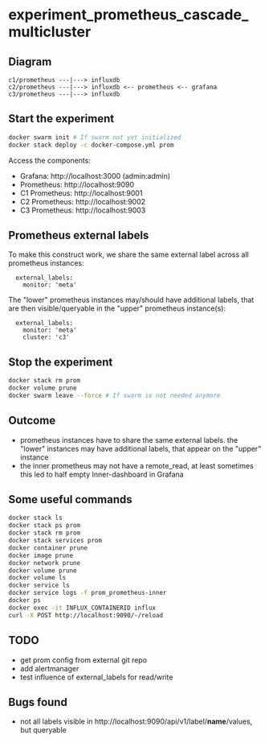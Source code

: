 # experiment_prometheus_cascade_multicluster

## Diagram
```
c1/prometheus ---|---> influxdb
c2/prometheus ---|---> influxdb <-- prometheus <-- grafana
c3/prometheus ---|---> influxdb
```

## Start the experiment
```sh
docker swarm init # If swarm not yet initialized
docker stack deploy -c docker-compose.yml prom
```

Access the components:
- Grafana: http://localhost:3000 (admin:admin)
- Prometheus: http://localhost:9090
- C1 Prometheus: http://localhost:9001
- C2 Prometheus: http://localhost:9002
- C3 Prometheus: http://localhost:9003

## Prometheus external labels

To make this construct work, we share the same external label across all prometheus instances:
```
  external_labels:
    monitor: 'meta'
```

The "lower" prometheus instances may/should have additional labels, that are then visible/queryable in the "upper" prometheus instance(s):
```
  external_labels:
    monitor: 'meta'
    cluster: 'c3'
```

## Stop the experiment
```sh
docker stack rm prom
docker volume prune
docker swarm leave --force # If swarm is not needed anymore
```

## Outcome
- prometheus instances have to share the same external labels. the "lower" instances may have additional labels, that appear on the "upper" instance
- the inner prometheus may not have a remote_read, at least sometimes this led to half empty Inner-dashboard in Grafana

## Some useful commands
```sh
docker stack ls
docker stack ps prom
docker stack rm prom
docker stack services prom
docker container prune
docker image prune
docker network prune
docker volume prune
docker volume ls
docker service ls
docker service logs -f prom_prometheus-inner
docker ps
docker exec -it INFLUX_CONTAINERID influx
curl -X POST http://localhost:9090/-/reload
```

## TODO
- get prom config from external git repo
- add alertmanager
- test influence of external_labels for read/write

## Bugs found
- not all labels visible in http://localhost:9090/api/v1/label/__name__/values, but queryable
